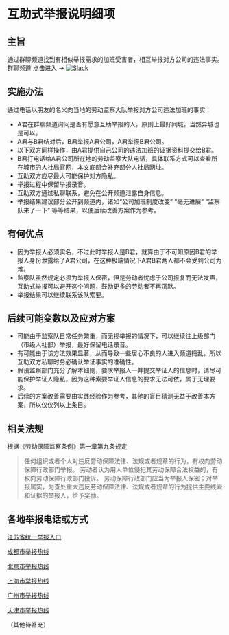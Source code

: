 # 互助式举报说明细项

## 主旨
通过群聊频道找到有相似举报需求的加班受害者，相互举报对方公司的违法事实。
群聊频道 点击进入 -> [![Slack](https://img.shields.io/badge/slack-996icu-green.svg?style=flat-square)](https://join.slack.com/t/996icu/shared_invite/enQtNjI0MjEzMTUxNDI0LTA5NTc3MTk0MDRlMzIzNTI3ZDk1Y2IxNzQzZmM0NGQzNmI0NDA3MWE2ZWQyY2RlNjhkN2ViYjYyMDAzMGVmNjQ)
## 实施办法
通过电话以朋友的名义向当地的劳动监察大队举报对方公司违法加班的事实：
- A君在群聊频道询问是否有愿意互助举报的人，原则上最好同城，当然异城也是可以。
- A君与B君结对后，B君举报A君公司，A君举报B君公司。
- 以下双方同样操作，由A君提供自己公司的违法加班的证据资料提交给B君。
- B君打电话给A君公司所在地的劳动监察大队电话，具体联系方式可以查看所在城市的人社局官网，本文底部会补充部分人社局网址。
- 互助双方应尽最大可能保护对方隐私。
- 举报过程中保留举报录音。
- 互助双方通过私聊联系，避免在公开频道泄露自身信息。
- 举报结果建议部分公开到频道内，诸如“公司加班制度改变” “毫无进展” “监察队来了一下” 等等结果，以便后续改善方案作为参考。

## 有何优点
- 因为举报人必须实名，不过此时举报人是B君，就算由于不可知原因B君的举报人身份泄露给了A君公司，在这种极端情况下A君B君两人都不会受到公司为难。
- 监察队虽然规定必须为举报人保密，但是劳动者忧虑于公司报复而无法发声，互助式举报可以避开这个问题，鼓励更多的劳动者不再沉默。
- 举报结果可以继续联系该队索要。

## 后续可能变数以及应对方案
- 可能由于监察队日常任务繁重，而无视举报的情况下，可以继续往上级部门（市级人社部）举报，最好保留电话录音。
- 有可能由于该方法效果显著，从而导致一些居心不良的人进入频道捣乱，所以互助双方私聊时务必确认举证事实的准确性。
- 假设监察部门充分了解本细则，要求举报人一并提交举证人的信息时，请尽可能保护举证人隐私，因为这种索要举证人信息的要求无法可依，属于无理要求。
- 后续的方案改善需要由实践经验作为参考，其他的盲目猜测无益于改善本方案，所以仅仅列以上条目。

## 相关法规

根据《劳动保障监察条例》第一章第九条规定
> 任何组织或者个人对违反劳动保障法律、法规或者规章的行为，有权向劳动保障行政部门举报。
> 劳动者认为用人单位侵犯其劳动保障合法权益的，有权向劳动保障行政部门投诉。
> 劳动保障行政部门应当为举报人保密；对举报属实，为查处重大违反劳动保障法律、法规或者规章的行为提供主要线索和证据的举报人，给予奖励。

## 各地举报电话或方式

[江苏省统一举报入口](http://www.jshrss.gov.cn/UnifiedPublicServicePlatform/navigation.action?to=business_tsjb_index)

[成都市举报热线](http://cdhrss.chengdu.gov.cn/cdrsj/c109978/2016-11/01/content_bd7b6c80953f4ce5b0e26263641b9039.shtml)

[北京市举报热线](http://www.bjrbj.gov.cn/bmfw/jgml/201907/t20190723_83744.html)

[上海市举报热线](http://project.ykqnl.com/shsbj/)

[广州市举报热线](http://www.hrssgz.gov.cn/hrssgz/zmhd_rxdh/201811/5d105a5d5070430e9563c8e9ebaf5579.shtml)

[天津市举报热线](https://hrss.tj.gov.cn/GLLLM/dblj/lxwm/202008/t20200810_3441017.html)


（其他待补充）
